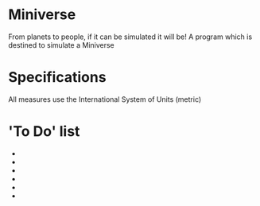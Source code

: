 # Miniverse
From planets to people, if it can be simulated it will be! A program which is destined to simulate a Miniverse
# Specifications
All measures use the International System of Units (metric)
# 'To Do' list
-
-
-
-
-
-
